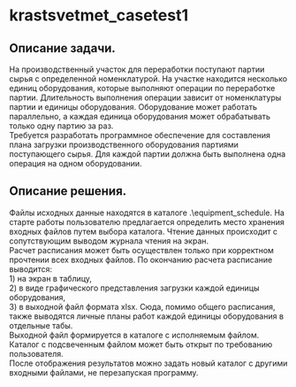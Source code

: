 # krastsvetmet_casetest1

## Описание задачи.
На производственный участок для переработки поступают партии сырья с определенной номенклатурой. На участке находится несколько единиц оборудования, которые выполняют операции по переработке партии. Длительность выполнения операции зависит от номенклатуры партии и единицы оборудования. Оборудование может работать параллельно, а каждая единица оборудования может обрабатывать только одну партию за раз.
<br>Требуется разработать программное обеспечение для составления плана загрузки производственного оборудования партиями поступающего сырья. Для каждой партии должна быть выполнена одна операция на одном оборудовании. 

## Описание решения.
Файлы исходных данные находятся в каталоге .\equipment_schedule. На старте работы пользователю предлагается определить место хранения входных файлов путем выбора каталога. Чтение данных происходит с сопутствующим выводом журнала чтения на экран.<br>
Расчет расписания может быть осуществлен только при корректном прочтении всех входных файлов. По окончанию расчета расписание выводится:<br>1) на экран в таблицу, <br>
2) в виде графического представления загрузки каждой единицы оборудования,<br>
3) в выходной файл формата xlsx. Сюда, помимо общего расписания, также выводятся личные планы работ каждой единицы оборудования в отдельные табы.<br>
Выходной файл формируется в каталоге с исполняемым файлом. Каталог с подсвеченным файлом может быть открыт по требованию пользователя.
<br>После отображения результатов можно задать новый каталог с другими входными файлами, не перезапуская программу.
